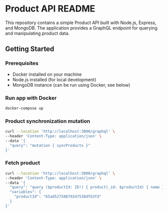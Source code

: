 # Product API README

This repository contains a simple Product API built with Node.js, Express, and MongoDB. The application provides a GraphQL endpoint for querying and manipulating product data.

## Getting Started

### Prerequisites

- Docker installed on your machine
- Node.js installed (for local development)
- MongoDB instance (can be run using Docker, see below)

### Run app with Docker

```bash
docker-compose up
```

### Product synchronization mutation

```bash
curl --location 'http://localhost:3000/graphql' \
--header 'Content-Type: application/json' \
--data '{
  "query": "mutation { syncProducts }"
}'
```

### Fetch product

```bash
curl --location 'http://localhost:3000/graphql' \
--header 'Content-Type: application/json' \
--data '{
  "query": "query ($productId: ID!) { product(_id: $productId) { name } }",
  "variables": {
    "productId": "65ad52758879247538df63fd"
  }
}'
```
